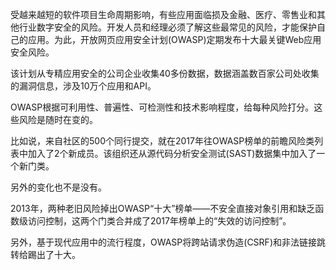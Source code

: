 受越来越短的软件项目生命周期影响，有些应用面临损及金融、医疗、零售业和其他行业数字安全的风险。开发人员和经理必须了解这些最常见的风险，才能保护自己的应用。为此，开放网页应用安全计划(OWASP)定期发布十大最关键Web应用安全风险。

该计划从专精应用安全的公司企业收集40多份数据，数据涵盖数百家公司处收集的漏洞信息，涉及10万个应用和API。

OWASP根据可利用性、普遍性、可检测性和技术影响程度，给每种风险打分。这些风险是随时在变的。

比如说，来自社区的500个同行提交，就在2017年往OWASP榜单的前瞻风险类列表中加入了2个新成员。该组织还从源代码分析安全测试(SAST)数据集中加入了一个新门类。

另外的变化也不是没有。

2013年，两种老旧风险掉出OWASP“十大”榜单——不安全直接对象引用和缺乏函数级访问控制，这两个门类合并成了2017年榜单上的“失效的访问控制”。

另外，基于现代应用中的流行程度，OWASP将跨站请求伪造(CSRF)和非法链接跳转给踢出了十大。
